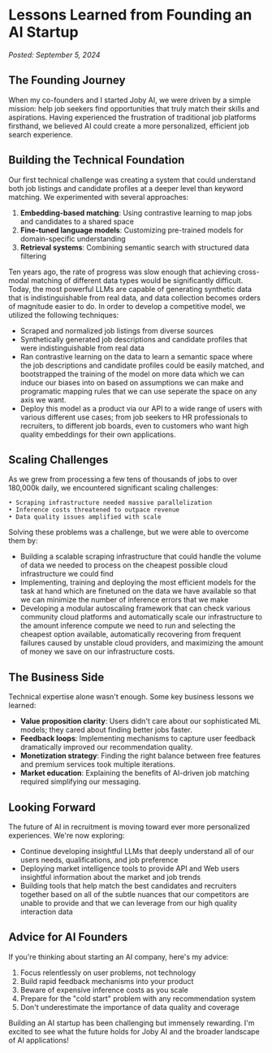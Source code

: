 # Lessons Learned from Founding an AI Startup

*Posted: September 5, 2024*

## The Founding Journey

When my co-founders and I started Joby AI, we were driven by a simple mission: help job seekers find opportunities that truly match their skills and aspirations. Having experienced the frustration of traditional job platforms firsthand, we believed AI could create a more personalized, efficient job search experience.

## Building the Technical Foundation

Our first technical challenge was creating a system that could understand both job listings and candidate profiles at a deeper level than keyword matching. We experimented with several approaches:

1. **Embedding-based matching**: Using contrastive learning to map jobs and candidates to a shared space
2. **Fine-tuned language models**: Customizing pre-trained models for domain-specific understanding
3. **Retrieval systems**: Combining semantic search with structured data filtering

Ten years ago, the rate of progress was slow enough that achieving cross-modal matching of different data types would be significantly difficult. Today, the most powerful LLMs are capable of generating synthetic data that is indistinguishable from real data, and data collection becomes orders of magnitude easier to do. In order to develop a competitive model, we utilized the following techniques:

- Scraped and normalized job listings from diverse sources
- Synthetically generated job descriptions and candidate profiles that were indistinguishable from real data
- Ran contrastive learning on the data to learn a semantic space where the job descriptions and candidate profiles could be easily matched, and bootstrapped the training of the model on more data which we can induce our biases into on based on assumptions we can make and programatic mapping rules that we can use seperate the space on any axis we want.
- Deploy this model as a product via our API to a wide range of users with various different use cases; from job seekers to HR professionals to recruiters, to different job boards, even to customers who want high quality embeddings for their own applications.

## Scaling Challenges

As we grew from processing a few tens of thousands of jobs to over 180,000k daily, we encountered significant scaling challenges:

```
• Scraping infrastructure needed massive parallelization
• Inference costs threatened to outpace revenue
• Data quality issues amplified with scale
```

Solving these problems was a challenge, but we were able to overcome them by:

- Building a scalable scraping infrastructure that could handle the volume of data we needed to process on the cheapest possible cloud infrastructure we could find
- Implementing, training and deploying the most efficient models for the task at hand which are finetuned on the data we have available so that we can minimize the number of inference errors that we make
- Developing a modular autoscaling framework that can check various community cloud platforms and automatically scale our infrastructure to the amount inference compute we need to run and selecting the cheapest option available, automatically recovering from frequent failures caused by unstable cloud providers, and maximizing the amount of money we save on our infrastructure costs.


## The Business Side

Technical expertise alone wasn't enough. Some key business lessons we learned:

- **Value proposition clarity**: Users didn't care about our sophisticated ML models; they cared about finding better jobs faster.
- **Feedback loops**: Implementing mechanisms to capture user feedback dramatically improved our recommendation quality.
- **Monetization strategy**: Finding the right balance between free features and premium services took multiple iterations.
- **Market education**: Explaining the benefits of AI-driven job matching required simplifying our messaging.

## Looking Forward

The future of AI in recruitment is moving toward ever more personalized experiences. We're now exploring:

- Continue developing insightful LLMs that deeply understand all of our users needs, qualifications, and job preference
- Deploying market intelligence tools to provide API and Web users insightful information about the market and job trends
- Building tools that help match the best candidates and recruiters together based on all of the subtle nuances that our competitors are unable to provide and that we can leverage from our high quality interaction data

## Advice for AI Founders

If you're thinking about starting an AI company, here's my advice:
1. Focus relentlessly on user problems, not technology
2. Build rapid feedback mechanisms into your product
3. Beware of expensive inference costs as you scale
4. Prepare for the "cold start" problem with any recommendation system
5. Don't underestimate the importance of data quality and coverage

Building an AI startup has been challenging but immensely rewarding. I'm excited to see what the future holds for Joby AI and the broader landscape of AI applications! 